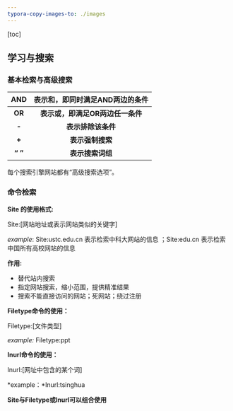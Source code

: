 ```yaml
---
typora-copy-images-to: ./images
---
```


[toc]

## 学习与搜索

### 基本检索与高级搜索

|   AND   | 表示和，即同时满足AND两边的条件  |
| :-----: | :------------------------------: |
| **OR**  | **表示或，即满足OR两边任一条件** |
|  **-**  |        **表示排除该条件**        |
| **\+**  |         **表示强制搜索**         |
| **“ ”** |         **表示搜索词组**         |

每个搜索引擎网站都有“高级搜索选项”。

### 命令检索

 **Site 的使用格式:**

Site:[网站地址或表示网站类似的关键字]

*example*: Site:ustc.edu.cn 表示检索中科大网站的信息 ；Site:edu.cn 表示检索中国所有高校网站的信息

**作用:**

- 替代站内搜索
- 指定网站搜索，缩小范围，提供精准结果
- 搜索不能直接访问的网站；死网站；绕过注册

**Filetype命令的使用：**

Filetype:[文件类型]

*example:* Filetype:ppt

**Inurl命令的使用：**

Inurl:[网址中包含的某个词]

*example：*Inurl:tsinghua

**Site与Filetype或Inurl可以组合使用**



